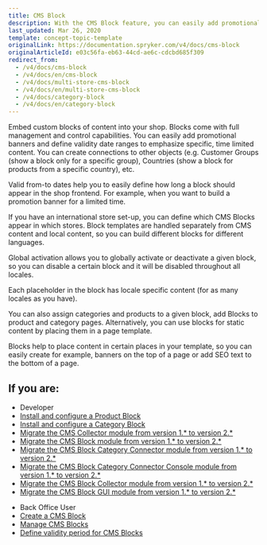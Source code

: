 ```yaml
---
title: CMS Block
description: With the CMS Block feature, you can easily add promotional banners and define validity date ranges to emphasize specific, time-limited content.
last_updated: Mar 26, 2020
template: concept-topic-template
originalLink: https://documentation.spryker.com/v4/docs/cms-block
originalArticleId: e03c56fa-eb63-44cd-ae6c-cdcbd685f309
redirect_from:
  - /v4/docs/cms-block
  - /v4/docs/en/cms-block
  - /v4/docs/multi-store-cms-block
  - /v4/docs/en/multi-store-cms-block
  - /v4/docs/category-block
  - /v4/docs/en/category-block
---
```


Embed custom blocks of content into your shop. Blocks come with full management and control capabilities. You can easily add promotional banners and define validity date ranges to emphasize specific, time limited content. You can create connections to other objects (e.g. Customer Groups (show a block only for a specific group), Countries (show a block for products from a specific country), etc.

Valid from-to dates help you to easily define how long a block should appear in the shop frontend. For example, when you want to build a promotion banner for a limited time.

If you have an international store set-up, you can define which CMS Blocks appear in which stores. Block templates are handled separately from CMS content and local content, so you can build different blocks for different languages.

Global activation allows you to globally activate or deactivate a given block, so you can disable a certain block and it will be disabled throughout all locales.

Each placeholder in the block has locale specific content (for as many locales as you have).

You can also assign categories and products to a given block, add Blocks to product and category pages. Alternatively, you can use blocks for static content by placing them in a page template.

Blocks help to place content in certain places in your template, so you can easily create for example, banners on the top of a page or add SEO text to the bottom of a page.

## If you are:
<div class="mr-container">
    <div class="mr-list-container">
        <!-- col1 -->
        <div class="mr-col">
            <ul class="mr-list mr-list-green">
                <li class="mr-title">Developer</li>
                <li><a href="https://documentation.spryker.com/v4/docs/product-block" class="mr-link">Install and configure a Product Block</a></li>
<li><a href="https://documentation.spryker.com/v4/docs/enabling-category-cms-block" class="mr-link">Install and configure a Category Block</a></li>
<!-- <li><a href="https://documentation.spryker.com/v4/docs/cms-block-multistore" class="mr-link">Enable multi-store management for CMS blocks</a></li>-->
<li><a href="https://documentation.spryker.com/v4/docs/mg-cms-collector#upgrading-from-version-1-to-version-2" class="mr-link">Migrate the CMS Collector module from version 1.* to version 2.*</a></li>
<li><a href="https://documentation.spryker.com/v4/docs/mg-cms-block#upgrading-from-version-1-to-version-2" class="mr-link">Migrate the CMS Block module from version 1.* to version 2.*</a></li>
<li><a href="https://documentation.spryker.com/v4/docs/mg-cms-block-category-connector#migration-guide---cms-block-category-connector" class="mr-link">Migrate the CMS Block Category Connector module from version 1.* to version 2.*</a></li>
<li><a href="https://documentation.spryker.com/v4/docs/mg-cms-block-category-connector-console" class="mr-link">Migrate the CMS Block Category Connector Console module from version 1.* to version 2.*</a></li>
<li><a href="https://documentation.spryker.com/v4/docs/mg-cms-block-collector#upgrading-from-version-1-to-version-2" class="mr-link">Migrate the CMS Block Collector  module from version 1.* to version 2.*</a></li>
<li><a href="https://documentation.spryker.com/v4/docs/mg-cms-block-gui#upgrading-from-version-1-to-version-2" class="mr-link">Migrate the CMS Block GUI  module from version 1.* to version 2.*</a></li>
    </ul>
        </div>
        <!-- col2 -->
        <div class="mr-col">
            <ul class="mr-list mr-list-blue">
                <li class="mr-title"> Back Office User</li>
                <li><a href="https://documentation.spryker.com/v4/docs/creating-a-cms-block" class="mr-link">Create a CMS Block</a></li>
                <li><a href="https://documentation.spryker.com/v4/docs/managing-cms-blocks" class="mr-link">Manage CMS Blocks</a></li>
                <li><a href="https://documentation.spryker.com/v4/docs/defining-validity-period-for-cms-blocks" class="mr-link">Define validity period for CMS Blocks</a></li>
